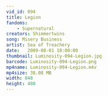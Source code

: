 ```yaml
---
vid_id: 094
title: Legion
fandoms:
    - Supernatural
creators: Shimmertwins
song: Misery Business
artist: Sea of Treachery
date:   2009-08-01 10:00:00
thumbnail: Luminosity-094-Legion.jpg
barcode: Luminosity-094-Legion.png
mp4name: Luminosity-094-Legion.m4v
mp4size: 38.08 MB
width: 848
height: 480
---
```



